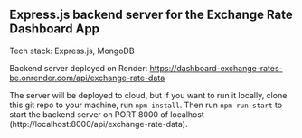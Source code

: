 ## Express.js backend server for the Exchange Rate Dashboard App

Tech stack: Express.js, MongoDB

Backend server deployed on Render: https://dashboard-exchange-rates-be.onrender.com/api/exchange-rate-data

The server will be deployed to cloud, but if you want to run it locally, clone this git repo to your machine, run `npm install`.
Then run `npm run start` to start the backend server on PORT 8000 of localhost (http://localhost:8000/api/exchange-rate-data).
